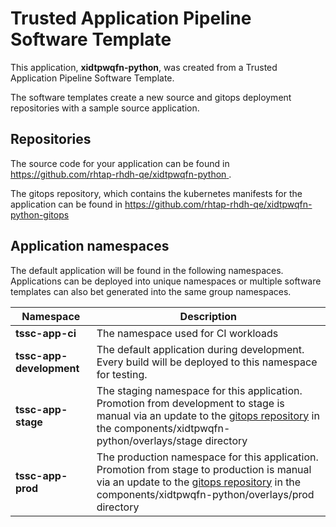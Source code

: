 # Trusted Application Pipeline Software Template

This application, **xidtpwqfn-python**, was created from a Trusted Application Pipeline Software Template.

The software templates create a new source and gitops deployment repositories with a sample source application. 

## Repositories

The source code for your application can be found in [https://github.com/rhtap-rhdh-qe/xidtpwqfn-python ](https://github.com/rhtap-rhdh-qe/xidtpwqfn-python ).
 
The gitops repository, which contains the kubernetes manifests for the application can be found in 
[https://github.com/rhtap-rhdh-qe/xidtpwqfn-python-gitops ](https://github.com/rhtap-rhdh-qe/xidtpwqfn-python-gitops ) 

## Application namespaces 

The default application will be found in the following namespaces. Applications can be deployed into unique namespaces or multiple software templates can also bet generated into the same group namespaces.  

|  Namespace   |  Description   |  
| -------- | -------- |
| **tssc-app-ci** | The namespace used for CI workloads |
| **tssc-app-development** | The default application during development. Every build will be deployed to this namespace for testing. |
| **tssc-app-stage** | The staging namespace for this application. Promotion from development to stage is manual via an update to the [gitops repository](https://github.com/rhtap-rhdh-qe/xidtpwqfn-python-gitops ) in the components/xidtpwqfn-python/overlays/stage directory |
| **tssc-app-prod** | The production namespace for this application. Promotion from stage to production is manual via an update to the [gitops repository](https://github.com/rhtap-rhdh-qe/xidtpwqfn-python-gitops ) in the components/xidtpwqfn-python/overlays/prod directory |